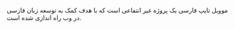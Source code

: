 مووبل تايپ فارسی یک پروژه غیر انتفاعی است که با هدف کمک به توسعه زبان فارسی در وب راه اندازی شده است.


